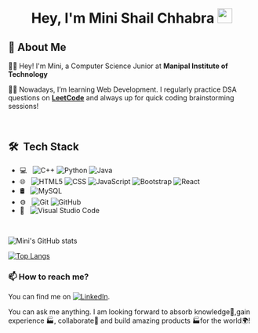 <h1 align="center">Hey, I'm Mini Shail Chhabra <img src="https://raw.githubusercontent.com/aemmadi/aemmadi/master/wave.gif" width="30px"></h1> 



  ## :wave: About Me 

👩‍🎓 Hey! I'm Mini, a Computer Science Junior at **Manipal Institute of Technology**

👩‍💻 Nowadays, I’m learning Web Development. I regularly practice DSA questions on [**LeetCode**](https://leetcode.com/Mini121/) and always up for quick coding brainstorming sessions! 


<br> 

## 🛠 &nbsp;Tech Stack

- 💻 &nbsp;
  ![C++](https://img.shields.io/badge/-C++-333333?style=flat&logo=C%2B%2B&logoColor=00599C)
  ![Python](https://img.shields.io/badge/-Python-333333?style=flat&logo=python)
  ![Java](https://img.shields.io/badge/-Java-333333?style=flat&logo=Java&logoColor=007396)
- 🌐 &nbsp;
  ![HTML5](https://img.shields.io/badge/-HTML5-333333?style=flat&logo=HTML5)
  ![CSS](https://img.shields.io/badge/-CSS-333333?style=flat&logo=CSS3&logoColor=1572B6)
  ![JavaScript](https://img.shields.io/badge/-JavaScript-333333?style=flat&logo=javascript)
  ![Bootstrap](https://img.shields.io/badge/-Bootstrap-333333?style=flat&logo=bootstrap&logoColor=563D7C)
  ![React](https://img.shields.io/badge/-React-333333?style=flat&logo=react)
- 🛢 &nbsp;
  ![MySQL](https://img.shields.io/badge/-MySQL-333333?style=flat&logo=mysql)
 - ⚙️ &nbsp;
  ![Git](https://img.shields.io/badge/-Git-333333?style=flat&logo=git)
  ![GitHub](https://img.shields.io/badge/-GitHub-333333?style=flat&logo=github)
- 🔧 &nbsp;
  ![Visual Studio Code](https://img.shields.io/badge/-Visual%20Studio%20Code-333333?style=flat&logo=visual-studio-code&logoColor=007ACC)

<br/>

 ![Mini's GitHub stats](https://github-readme-stats.vercel.app/api?username=minichhabra&show_icons=true&theme=radical)

[![Top Langs](https://github-readme-stats.vercel.app/api/top-langs/?username=minichhabra&layout=compact)](https://github.com/minichhabra/github-readme-stats)



<!-- Actual text -->

### 📫 How to reach me?
You can find me on [![LinkedIn][2.2]][2].

<!-- Icons -->


[2.2]: https://raw.githubusercontent.com/MartinHeinz/MartinHeinz/master/linkedin-3-16.png (LinkedIn icon without padding)

<!-- Links to your social media accounts -->


[2]: https://www.linkedin.com/in/mini-shail-chhabra-7172641a3/

You can ask me anything. I am looking forward to absorb knowledge🧠,gain experience 🏭, collaborate🤝 and build amazing products 🏭for the world🌍!
